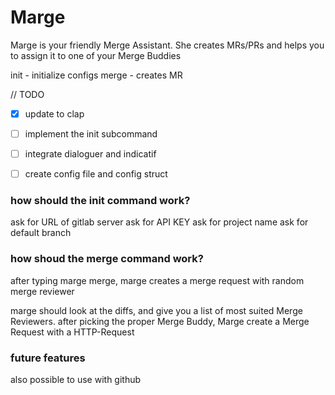 # Marge
Marge is your friendly Merge Assistant. 
She creates MRs/PRs and helps you to assign it to one of your Merge Buddies

init - initialize configs
merge - creates MR

// TODO
- [x] update to clap
- [ ] implement the init subcommand
- [ ] integrate dialoguer and indicatif
- [ ] create config file and config struct


### how should the init command work?
ask for URL of gitlab server
ask for API KEY
ask for project name
ask for default branch

### how shoud the merge command work?
after typing marge merge,
marge creates a merge request with random merge reviewer

marge should look at the diffs, and give you a list of most suited Merge
Reviewers.
after picking the proper Merge Buddy, Marge create a Merge Request with a
HTTP-Request

### future features
also possible to use with github
